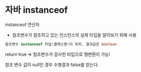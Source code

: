 # 자바 instanceof

instanceof 연산자

- 참조변수가 참조하고 있는 인스턴스의 실제 타입을 알아보기 위해 사용

```java
참조변수 instanceof 타입(클래스명)이 위치, 결과값은 boolean
```

return true => 참조변수가 검사한 타입으로 형변환이 가능!

참조 변수 값이 null인 경우 수행결과 false를 얻는다.
